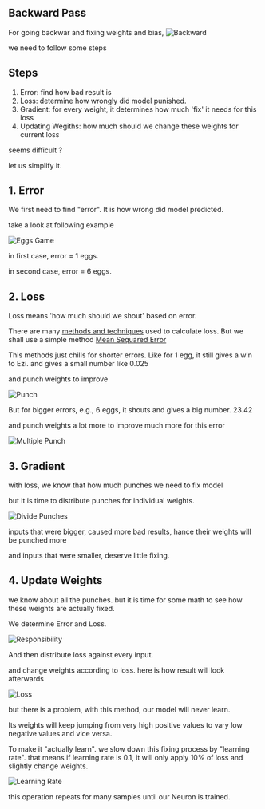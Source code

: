 ## Backward Pass

For going backwar and fixing weights and bias,
![Backward](media/backward.png)

we need to follow some steps

## Steps

1. Error: find how bad result is
2. Loss: determine how wrongly did model punished. 
3. Gradient: for every weight, it determines how much 'fix' it needs for this loss
4. Updating Wegiths: how much should we change these weights for current loss

seems difficult ?

let us simplify it.

## 1. Error

We first need to find "error".
It is how wrong did model predicted.

take a look at following example

![Eggs Game](media/eggs.png)

in first case, error = 1 eggs.

in second case, error = 6 eggs.

## 2. Loss

Loss means 'how much should we shout' based on error.

There are many [methods and techniques](../2-errors/README.md) used to calculate loss. But we shall use a simple method [Mean Sequared Error](../2-errors/1-mse/README.md)

This methods just chills for shorter errors.
Like for 1 egg, it still gives a win to Ezi. and gives a small number like 0.025

and punch weights to improve

![Punch](media/single-punch.png)

But for bigger errors, e.g., 6 eggs, it shouts and gives a big number. 23.42

and punch weights a lot more to improve much more for this error

![Multiple Punch](media/multi-punch.png)

## 3. Gradient

with loss, we know that how much punches
we need to fix model

but it is time to distribute punches for individual weights.

![Divide Punches](media/weights-punches.png)

inputs that were bigger, caused more bad results,
hance their weights will be punched more

and inputs that were smaller, deserve little fixing.

## 4. Update Weights

we know about all the punches.
but it is time for some math to see how these weights are actually fixed.

We determine Error and Loss.

![Responsibility](media/responsibility.png)

And then distribute loss against every input.

and change weights according to loss. here is how result will look afterwards

![Loss](media/loss-applied.png)

but there is a problem, with this method, our model will never learn.

Its weights will keep jumping from very high positive values to vary low negative values and vice versa.

To make it "actually learn". we slow down this fixing process by "learning rate".
that means if learning rate is 0.1, it will only apply 10% of loss and slightly change weights.

![Learning Rate](media/learning-rate.png)

this operation repeats for many samples until our Neuron is trained.